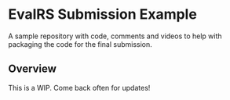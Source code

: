 # EvalRS Submission Example
A sample repository with code, comments and videos to help with packaging the code for the final submission.

## Overview

This is a WIP. Come back often for updates!
